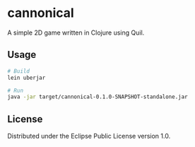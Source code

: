 # cannonical

A simple 2D game written in Clojure using Quil.

## Usage

```Bash
# Build
lein uberjar

# Run
java -jar target/cannonical-0.1.0-SNAPSHOT-standalone.jar
```

## License

Distributed under the Eclipse Public License version 1.0.
